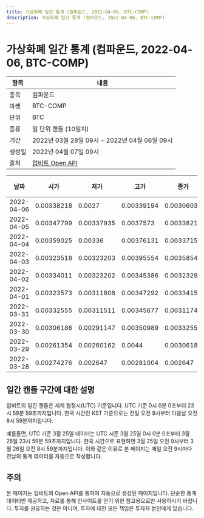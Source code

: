 ```yaml
---
title: 가상화폐 일간 통계 (컴파운드, 2022-04-06, BTC-COMP)
description: 가상화폐 일간 통계 (컴파운드, 2022-04-06, BTC-COMP)
---
```



가상화폐 일간 통계 (컴파운드, 2022-04-06, BTC-COMP)
===

|항목|내용|
|--|--|
|종목|컴파운드|
|마켓|BTC-COMP|
|단위|BTC|
|종류|일 단위 캔들 (10일치)|
|기간|2022년 03월 28일 09시 - 2022년 04월 06일 09시|
|생성일|2022년 04월 07일 09시|
|출처|[업비트 Open API](https://docs.upbit.com)|


|날짜|시가|저가|고가|종가|비고|
|--|--|--|--|--|--|
|2022-04-06|0.00338218|0.0027|0.00339194|0.00306039|    |
|2022-04-05|0.00347799|0.00337935|0.0037573|0.00338218|    |
|2022-04-04|0.00359025|0.00336|0.00376131|0.00337157|    |
|2022-04-03|0.00323518|0.00323203|0.00395554|0.00358543|    |
|2022-04-02|0.00334011|0.00323202|0.00345386|0.00323291|    |
|2022-04-01|0.00323573|0.00311808|0.00347292|0.00334158|    |
|2022-03-31|0.00332555|0.00311511|0.00345677|0.00311748|    |
|2022-03-30|0.00306186|0.00291147|0.00350989|0.00332555|    |
|2022-03-29|0.00261354|0.00260162|0.0044|0.00306187|    |
|2022-03-28|0.00274276|0.002647|0.00281004|0.002647|    |


일간 캔들 구간에 대한 설명
---


업비트의 일간 캔들은 세계 협정시(UTC) 기준입니다. 
UTC 기준 0시 0분 0초부터 23시 59분 59초까지입니다. 
한국 시간인 KST 기준으로는 전일 오전 9시부터 다음날 오전 8시 59분까지입니다. 


예를들면, UTC 기준 3월 25일 데이터는 UTC 시준 3월 25일 0시 0분 0초부터 3월 25일 23시 59분 59초까지입니다. 
한국 시간으로 표현하면 3월 25일 오전 9시부터 3월 26일 오전 8시 59분까지입니다. 
이와 같은 이유로 본 페이지는 매일 오전 9시마다 전날의 통계 데이터를 자동으로 작성합니다. 


주의
---


본 페이지는 업비트의 Open API를 통하여 자동으로 생성된 페이지입니다. 
단순한 통계 데이터만 제공하고, 자료를 통해 인사이트를 얻기 위한 참고용으로만 사용하시기 바랍니다. 
투자를 권유하는 것은 아니며, 투자에 대한 모든 책임은 투자자 본인에게 있습니다. 
